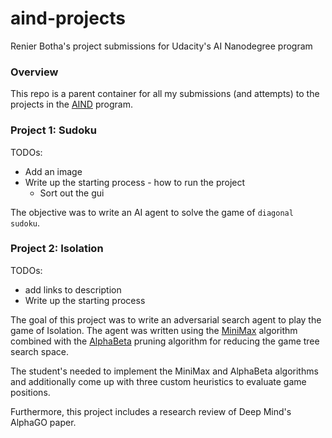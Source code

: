 # aind-projects
Renier Botha's project submissions for Udacity's AI Nanodegree program

### Overview

This repo is a parent container for all my submissions (and attempts) to the projects in the [AIND](https://www.udacity.com/ai) program.


### Project 1: Sudoku
TODOs:

* Add an image
* Write up the starting process - how to run the project
    * Sort out the gui


The objective was to write an AI agent to solve the game of `diagonal sudoku`.


### Project 2: Isolation

TODOs:
* add links to description
* Write up the starting process

The goal of this project was to write an adversarial search agent to play the game of Isolation. The agent was written using the [MiniMax](link) algorithm combined with the [AlphaBeta](link) pruning algorithm for reducing the game tree search space.

The student's needed to implement the MiniMax and AlphaBeta algorithms and additionally come up with three custom heuristics to evaluate game positions.

Furthermore, this project includes a research review of Deep Mind's AlphaGO paper.
